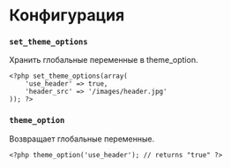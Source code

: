 # Конфигурация

### `set_theme_options`

Хранить глобальные переменные в theme_option.

	<?php set_theme_options(array(
	    'use_header' => true,
	    'header_src' => '/images/header.jpg'
	)); ?>

### `theme_option`

Возвращает глобальные переменные.

	<?php theme_option('use_header'); // returns "true" ?>